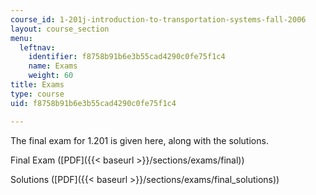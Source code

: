 ```yaml
---
course_id: 1-201j-introduction-to-transportation-systems-fall-2006
layout: course_section
menu:
  leftnav:
    identifier: f8758b91b6e3b55cad4290c0fe75f1c4
    name: Exams
    weight: 60
title: Exams
type: course
uid: f8758b91b6e3b55cad4290c0fe75f1c4

---
```


The final exam for 1.201 is given here, along with the solutions.

Final Exam ([PDF]({{< baseurl >}}/sections/exams/final))

Solutions ([PDF]({{< baseurl >}}/sections/exams/final_solutions))